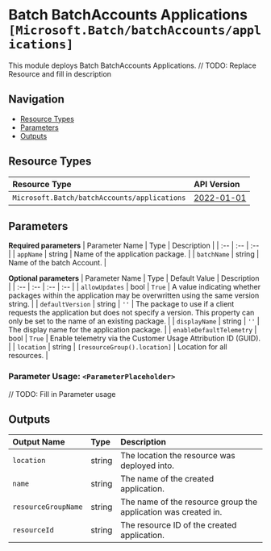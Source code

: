 # Batch BatchAccounts Applications `[Microsoft.Batch/batchAccounts/applications]`

This module deploys Batch BatchAccounts Applications.
// TODO: Replace Resource and fill in description

## Navigation

- [Resource Types](#Resource-Types)
- [Parameters](#Parameters)
- [Outputs](#Outputs)

## Resource Types

| Resource Type | API Version |
| :-- | :-- |
| `Microsoft.Batch/batchAccounts/applications` | [2022-01-01](https://docs.microsoft.com/en-us/azure/templates/Microsoft.Batch/2022-01-01/batchAccounts/applications) |

## Parameters

**Required parameters**
| Parameter Name | Type | Description |
| :-- | :-- | :-- |
| `appName` | string | Name of the application package. |
| `batchName` | string | Name of the batch Account. |

**Optional parameters**
| Parameter Name | Type | Default Value | Description |
| :-- | :-- | :-- | :-- |
| `allowUpdates` | bool | `True` | A value indicating whether packages within the application may be overwritten using the same version string. |
| `defaultVersion` | string | `''` | The package to use if a client requests the application but does not specify a version. This property can only be set to the name of an existing package. |
| `displayName` | string | `''` | The display name for the application package. |
| `enableDefaultTelemetry` | bool | `True` | Enable telemetry via the Customer Usage Attribution ID (GUID). |
| `location` | string | `[resourceGroup().location]` | Location for all resources. |


### Parameter Usage: `<ParameterPlaceholder>`

// TODO: Fill in Parameter usage

## Outputs

| Output Name | Type | Description |
| :-- | :-- | :-- |
| `location` | string | The location the resource was deployed into. |
| `name` | string | The name of the created application. |
| `resourceGroupName` | string | The name of the resource group the application was created in. |
| `resourceId` | string | The resource ID of the created application. |
